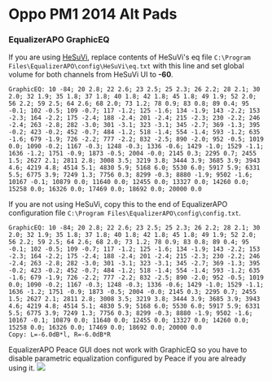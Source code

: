 # Oppo PM1 2014 Alt Pads
### EqualizerAPO GraphicEQ
If you are using [HeSuVi](https://sourceforge.net/projects/hesuvi/), replace contents of HeSuVi's eq file `C:\Program Files\EqualizerAPO\config\HeSuVi\eq.txt` with this line and set global volume for both channels from HeSuVi UI to **-60**.
```
GraphicEQ: 10 -84; 20 2.8; 22 2.6; 23 2.5; 25 2.3; 26 2.2; 28 2.1; 30 2.0; 32 1.9; 35 1.8; 37 1.8; 40 1.8; 42 1.8; 45 1.8; 49 1.9; 52 2.0; 56 2.2; 59 2.5; 64 2.6; 68 2.0; 73 1.2; 78 0.9; 83 0.8; 89 0.4; 95 -0.1; 102 -0.5; 109 -0.7; 117 -1.2; 125 -1.6; 134 -1.9; 143 -2.2; 153 -2.3; 164 -2.2; 175 -2.4; 188 -2.4; 201 -2.4; 215 -2.3; 230 -2.2; 246 -2.4; 263 -2.8; 282 -3.0; 301 -3.1; 323 -3.1; 345 -2.7; 369 -1.3; 395 -0.2; 423 -0.2; 452 -0.7; 484 -1.2; 518 -1.4; 554 -1.4; 593 -1.2; 635 -1.6; 679 -1.9; 726 -2.2; 777 -2.2; 832 -2.5; 890 -2.0; 952 -0.5; 1019 0.0; 1090 -0.2; 1167 -0.3; 1248 -0.3; 1336 -0.6; 1429 -1.0; 1529 -1.1; 1636 -1.2; 1751 -0.9; 1873 -0.5; 2004 -0.0; 2145 0.3; 2295 0.7; 2455 1.5; 2627 2.1; 2811 2.8; 3008 3.5; 3219 3.8; 3444 3.9; 3685 3.9; 3943 4.6; 4219 4.8; 4514 5.1; 4830 5.9; 5168 6.0; 5530 6.0; 5917 5.9; 6331 5.5; 6775 3.9; 7249 1.3; 7756 0.3; 8299 -0.3; 8880 -1.9; 9502 -1.6; 10167 -0.1; 10879 0.0; 11640 0.0; 12455 0.0; 13327 0.0; 14260 0.0; 15258 0.0; 16326 0.0; 17469 0.0; 18692 0.0; 20000 0.0
```
If you are not using HeSuVi, copy this to the end of EqualizerAPO configuration file `C:\Program Files\EqualizerAPO\config\config.txt`.
```
GraphicEQ: 10 -84; 20 2.8; 22 2.6; 23 2.5; 25 2.3; 26 2.2; 28 2.1; 30 2.0; 32 1.9; 35 1.8; 37 1.8; 40 1.8; 42 1.8; 45 1.8; 49 1.9; 52 2.0; 56 2.2; 59 2.5; 64 2.6; 68 2.0; 73 1.2; 78 0.9; 83 0.8; 89 0.4; 95 -0.1; 102 -0.5; 109 -0.7; 117 -1.2; 125 -1.6; 134 -1.9; 143 -2.2; 153 -2.3; 164 -2.2; 175 -2.4; 188 -2.4; 201 -2.4; 215 -2.3; 230 -2.2; 246 -2.4; 263 -2.8; 282 -3.0; 301 -3.1; 323 -3.1; 345 -2.7; 369 -1.3; 395 -0.2; 423 -0.2; 452 -0.7; 484 -1.2; 518 -1.4; 554 -1.4; 593 -1.2; 635 -1.6; 679 -1.9; 726 -2.2; 777 -2.2; 832 -2.5; 890 -2.0; 952 -0.5; 1019 0.0; 1090 -0.2; 1167 -0.3; 1248 -0.3; 1336 -0.6; 1429 -1.0; 1529 -1.1; 1636 -1.2; 1751 -0.9; 1873 -0.5; 2004 -0.0; 2145 0.3; 2295 0.7; 2455 1.5; 2627 2.1; 2811 2.8; 3008 3.5; 3219 3.8; 3444 3.9; 3685 3.9; 3943 4.6; 4219 4.8; 4514 5.1; 4830 5.9; 5168 6.0; 5530 6.0; 5917 5.9; 6331 5.5; 6775 3.9; 7249 1.3; 7756 0.3; 8299 -0.3; 8880 -1.9; 9502 -1.6; 10167 -0.1; 10879 0.0; 11640 0.0; 12455 0.0; 13327 0.0; 14260 0.0; 15258 0.0; 16326 0.0; 17469 0.0; 18692 0.0; 20000 0.0
Copy: L=-6.0dB*l, R=-6.0dB*R
```
EqualizerAPO Peace GUI does not work with GraphicEQ so you have to disable parametric equalization configured by Peace if you are already using it.
![](https://raw.githubusercontent.com/jaakkopasanen/AutoEq/master/results/SBAF-Serious/innerfidelity/onear/Oppo%20PM1%202014%20Alt%20Pads/Oppo%20PM1%202014%20Alt%20Pads.png)
